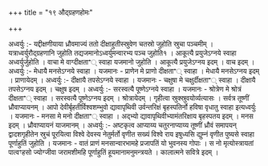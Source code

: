 +++
title = "१९ औद्ग्रहणहोमः"

+++

अध्वर्युः :- यद्दीक्षणीयाया ध्रौवमाज्यं ततो दीक्षाहुतीस्स्रुवेण चतस्रो जुहोति स्रुचा पञ्चमीम् । यत्राध्वर्युरौद्ग्रहणानि जुहोति तद्यजमानोऽध्वर्युमन्वारभ्य पञ्च जुहोति१ । आकूत्यै प्रयुजेऽग्नये स्वाहा अध्वर्युर्जुहोति । वाचा मे वाग्दीक्षताꣲ् स्वाहा यजमानो जुहोति । आकूत्यै प्रयुजेऽग्नय इदम् । वाच इदम् । अध्वर्युः :- मेधायै मनसेऽग्नये स्वाहा । यजमानः - प्राणेन मे प्राणो दीक्षताꣲ् स्वाहा । मेधायै मनसेऽग्नय इदम् । प्राणायेदम् । अध्वर्युः :- दीक्षायै तपसेऽग्नये स्वाहा । यजमानः - चक्षुषा मे चक्षुर्दीक्षताꣲ् स्वाहा । दीक्षायै तपसेऽग्नय इदम् । चक्षुष इदम् । अध्वर्युः :- सरस्वत्यै पूष्णेऽग्नये स्वाहा । यजमानः - श्रोत्रेण मे श्रोत्रं दीक्षताꣲ् स्वाहा । सरस्वत्यै पूष्णेऽग्नय इदम् । श्रोत्रायेदम् । गृहीत्वा स्रुक्स्रुवयोर्व्यत्यासः । सर्वत्र तूष्णीं ध्रौवाप्यायनम् । आपो देवीर्बृहतीर्विश्वशम्भुवो द्यावापृथिवी उर्वन्तरिक्षं बृहस्पतिर्नो हविषा वृधातु स्वाहा इत्यध्वर्युः । यजमानः - मनसा मे मनो दीक्षताꣲ् स्वाहा । अद्भ्यो द्यावापृथिवीभ्यामंतरिक्षाय बृहस्पतय इदम् । मनस इदम् । ध्रौवाप्यायनं याजमानम् । अध्वर्युः :- अष्टकृत्व आप्याय्य चतुरनाप्याय्य तूष्णीं ध्रौवं समापयन् द्वादशगृहीतेन स्रुचं पूरयित्वा विश्वे देवस्य नेतुर्मर्तो वृणीत सख्यं विश्वे राय इषुध्यसि द्युम्नं वृणीत पुष्यसे स्वाहा पूर्णाहुतिं जुहोति । यजमानः - वातं प्राणं मनसान्वारभामहे प्रजापतिं यो भुवनस्य गोपाः । स नो मृत्योस्त्रायतां पात्वꣳहसो ज्योग्जीवा जरामशीमहि पूर्णाहुतिं हूयमानामनुमन्त्रयते । कालात्मने सवित्रे इदम् ।
